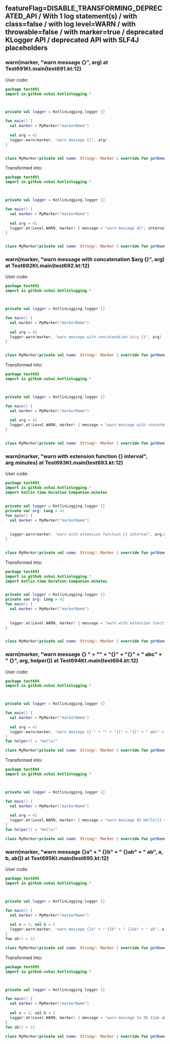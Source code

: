 ## featureFlag=DISABLE_TRANSFORMING_DEPRECATED_API / With 1 log statement(s) / with class=false / with log level=WARN / with throwable=false / with marker=true / deprecated KLogger API / deprecated API with SLF4J placeholders



###  warn(marker, "warn message {}", arg) at Test691Kt.main(test691.kt:12)

User code:
```kotlin
package test691
import io.github.oshai.kotlinlogging.*



private val logger = KotlinLogging.logger {}

fun main() {
  val marker = MyMarker("markerName")
  
  val arg = 42
  logger.warn(marker, "warn message {}", arg)
}


class MyMarker(private val name: String): Marker { override fun getName() = name }

```
  
Transformed into:
```kotlin
package test691
import io.github.oshai.kotlinlogging.*



private val logger = KotlinLogging.logger {}

fun main() {
  val marker = MyMarker("markerName")
  
  val arg = 42
  logger.at(Level.WARN, marker) { message = "warn message 42"; internalCompilerData = KLoggingEventBuilder.InternalCompilerData(messageTemplate = "warn message {}")
}


class MyMarker(private val name: String): Marker { override fun getName() = name }

```

###  warn(marker, "warn message with concatenation $arg {}", arg) at Test692Kt.main(test692.kt:12)

User code:
```kotlin
package test692
import io.github.oshai.kotlinlogging.*



private val logger = KotlinLogging.logger {}

fun main() {
  val marker = MyMarker("markerName")
  
  val arg = 42
  logger.warn(marker, "warn message with concatenation $arg {}", arg)
}


class MyMarker(private val name: String): Marker { override fun getName() = name }

```
  
Transformed into:
```kotlin
package test692
import io.github.oshai.kotlinlogging.*



private val logger = KotlinLogging.logger {}

fun main() {
  val marker = MyMarker("markerName")
  
  val arg = 42
  logger.at(Level.WARN, marker) { message = "warn message with concatenation 42 42"; internalCompilerData = KLoggingEventBuilder.InternalCompilerData(messageTemplate = "warn message with concatenation 42 {}")
}


class MyMarker(private val name: String): Marker { override fun getName() = name }

```

###  warn(marker, "warn with extension function {} interval", arg.minutes) at Test693Kt.main(test693.kt:12)

User code:
```kotlin
package test693
import io.github.oshai.kotlinlogging.*
import kotlin.time.Duration.Companion.minutes


private val logger = KotlinLogging.logger {}
private var arg: Long = 42
fun main() {
  val marker = MyMarker("markerName")
  
  
  logger.warn(marker, "warn with extension function {} interval", arg.minutes)
}


class MyMarker(private val name: String): Marker { override fun getName() = name }

```
  
Transformed into:
```kotlin
package test693
import io.github.oshai.kotlinlogging.*
import kotlin.time.Duration.Companion.minutes


private val logger = KotlinLogging.logger {}
private var arg: Long = 42
fun main() {
  val marker = MyMarker("markerName")
  
  
  logger.at(Level.WARN, marker) { message = "warn with extension function 42m interval"; internalCompilerData = KLoggingEventBuilder.InternalCompilerData(messageTemplate = "warn with extension function {} interval")
}


class MyMarker(private val name: String): Marker { override fun getName() = name }

```

###  warn(marker, "warn message {} " + "" + "{}" + "{}" + " abc" + " {}", arg, helper()) at Test694Kt.main(test694.kt:12)

User code:
```kotlin
package test694
import io.github.oshai.kotlinlogging.*



private val logger = KotlinLogging.logger {}

fun main() {
  val marker = MyMarker("markerName")
  
  val arg = 42
  logger.warn(marker, "warn message {} " + "" + "{}" + "{}" + " abc" + " {}", arg, helper())
}
fun helper() = "Hello!"

class MyMarker(private val name: String): Marker { override fun getName() = name }

```
  
Transformed into:
```kotlin
package test694
import io.github.oshai.kotlinlogging.*



private val logger = KotlinLogging.logger {}

fun main() {
  val marker = MyMarker("markerName")
  
  val arg = 42
  logger.at(Level.WARN, marker) { message = "warn message 42 Hello!{} abc {}"; internalCompilerData = KLoggingEventBuilder.InternalCompilerData(messageTemplate = "warn message {} {}{} abc {}")
}
fun helper() = "Hello!"

class MyMarker(private val name: String): Marker { override fun getName() = name }

```

###  warn(marker, "warn message {}a" + " {}b" + " {}ab" + " ab", a, b, ab()) at Test695Kt.main(test695.kt:12)

User code:
```kotlin
package test695
import io.github.oshai.kotlinlogging.*



private val logger = KotlinLogging.logger {}

fun main() {
  val marker = MyMarker("markerName")
  
  val a = 1; val b = 2
  logger.warn(marker, "warn message {}a" + " {}b" + " {}ab" + " ab", a, b, ab())
}
fun ab() = 12

class MyMarker(private val name: String): Marker { override fun getName() = name }

```
  
Transformed into:
```kotlin
package test695
import io.github.oshai.kotlinlogging.*



private val logger = KotlinLogging.logger {}

fun main() {
  val marker = MyMarker("markerName")
  
  val a = 1; val b = 2
  logger.at(Level.WARN, marker) { message = "warn message 1a 2b 12ab ab"; internalCompilerData = KLoggingEventBuilder.InternalCompilerData(messageTemplate = "warn message {}a {}b {}ab ab")
}
fun ab() = 12

class MyMarker(private val name: String): Marker { override fun getName() = name }

```

